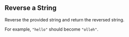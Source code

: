 ## Reverse a String
Reverse the provided string and return the reversed string.

For example, `"hello"` should become `"olleh"`.